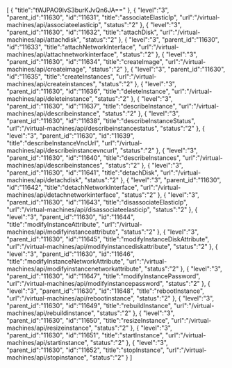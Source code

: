 [
	{
		"title":"tWJPAO9lvS3burKJvQn6JA=="
	},
	{
		"level":"3",
		"parent_id":"11630",
		"id":"11631",
		"title":"associateElasticIp",
		"url":"/virtual-machines/api/associateelasticip",
		"status":"2"
	},
	{
		"level":"3",
		"parent_id":"11630",
		"id":"11632",
		"title":"attachDisk",
		"url":"/virtual-machines/api/attachdisk",
		"status":"2"
	},
	{
		"level":"3",
		"parent_id":"11630",
		"id":"11633",
		"title":"attachNetworkInterface",
		"url":"/virtual-machines/api/attachnetworkinterface",
		"status":"2"
	},
	{
		"level":"3",
		"parent_id":"11630",
		"id":"11634",
		"title":"createImage",
		"url":"/virtual-machines/api/createimage",
		"status":"2"
	},
	{
		"level":"3",
		"parent_id":"11630",
		"id":"11635",
		"title":"createInstances",
		"url":"/virtual-machines/api/createinstances",
		"status":"2"
	},
	{
		"level":"3",
		"parent_id":"11630",
		"id":"11636",
		"title":"deleteInstance",
		"url":"/virtual-machines/api/deleteinstance",
		"status":"2"
	},
	{
		"level":"3",
		"parent_id":"11630",
		"id":"11637",
		"title":"describeInstance",
		"url":"/virtual-machines/api/describeinstance",
		"status":"2"
	},
	{
		"level":"3",
		"parent_id":"11630",
		"id":"11638",
		"title":"describeInstanceStatus",
		"url":"/virtual-machines/api/describeinstancestatus",
		"status":"2"
	},
	{
		"level":"3",
		"parent_id":"11630",
		"id":"11639",
		"title":"describeInstanceVncUrl",
		"url":"/virtual-machines/api/describeinstancevncurl",
		"status":"2"
	},
	{
		"level":"3",
		"parent_id":"11630",
		"id":"11640",
		"title":"describeInstances",
		"url":"/virtual-machines/api/describeinstances",
		"status":"2"
	},
	{
		"level":"3",
		"parent_id":"11630",
		"id":"11641",
		"title":"detachDisk",
		"url":"/virtual-machines/api/detachdisk",
		"status":"2"
	},
	{
		"level":"3",
		"parent_id":"11630",
		"id":"11642",
		"title":"detachNetworkInterface",
		"url":"/virtual-machines/api/detachnetworkinterface",
		"status":"2"
	},
	{
		"level":"3",
		"parent_id":"11630",
		"id":"11643",
		"title":"disassociateElasticIp",
		"url":"/virtual-machines/api/disassociateelasticip",
		"status":"2"
	},
	{
		"level":"3",
		"parent_id":"11630",
		"id":"11644",
		"title":"modifyInstanceAttribute",
		"url":"/virtual-machines/api/modifyinstanceattribute",
		"status":"2"
	},
	{
		"level":"3",
		"parent_id":"11630",
		"id":"11645",
		"title":"modifyInstanceDiskAttribute",
		"url":"/virtual-machines/api/modifyinstancediskattribute",
		"status":"2"
	},
	{
		"level":"3",
		"parent_id":"11630",
		"id":"11646",
		"title":"modifyInstanceNetworkAttribute",
		"url":"/virtual-machines/api/modifyinstancenetworkattribute",
		"status":"2"
	},
	{
		"level":"3",
		"parent_id":"11630",
		"id":"11647",
		"title":"modifyInstancePassword",
		"url":"/virtual-machines/api/modifyinstancepassword",
		"status":"2"
	},
	{
		"level":"3",
		"parent_id":"11630",
		"id":"11648",
		"title":"rebootInstance",
		"url":"/virtual-machines/api/rebootinstance",
		"status":"2"
	},
	{
		"level":"3",
		"parent_id":"11630",
		"id":"11649",
		"title":"rebuildInstance",
		"url":"/virtual-machines/api/rebuildinstance",
		"status":"2"
	},
	{
		"level":"3",
		"parent_id":"11630",
		"id":"11650",
		"title":"resizeInstance",
		"url":"/virtual-machines/api/resizeinstance",
		"status":"2"
	},
	{
		"level":"3",
		"parent_id":"11630",
		"id":"11651",
		"title":"startInstance",
		"url":"/virtual-machines/api/startinstance",
		"status":"2"
	},
	{
		"level":"3",
		"parent_id":"11630",
		"id":"11652",
		"title":"stopInstance",
		"url":"/virtual-machines/api/stopinstance",
		"status":"2"
	}
]